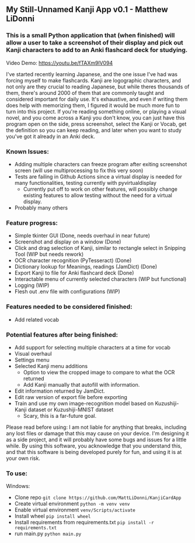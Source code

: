 ## My Still-Unnamed Kanji App v0.1 - Matthew LiDonni

### This is a small Python application that (when finished) will allow a user to take a screenshot of their display and pick out Kanji characters to add to an Anki flashcard deck for studying.

Video Demo: https://youtu.be/fTAXm9lV094

I've started recently learning Japanese, and the one issue I've had was forcing myself to make flashcards. Kanji are logographic characters, and not only are they crucial to reading Japanese, but while theres thousands of them, there's around 2000 of them that are commonly taught and considered important for daily use.
It's exhaustive, and even if writing them does help with memorizing them, I figured it would be much more fun to turn into this project.
If you're reading something online, or playing a visual novel, and you come across a Kanji you don't know, you can just have this program open on the side, press screenshot, select the Kanji or Vocab, get the definition so you can keep reading, and later when you want to study you've got it already in an Anki deck.

### Known Issues:

- Adding multiple characters can freeze program after exiting screenshot screen (will use multiprocessing to fix this very soon)
- Tests are failing in Github Actions since a virtual display is needed for many functionalities, testing currently with pyvirtualdisplay
  - Currently put off to work on other features, will possibly change existing features to allow testing without the need for a virtual display.
- Probably many others

### Feature progress:

- Simple tkinter GUI (Done, needs overhaul in near future)
- Screenshot and display on a window (Done)
- Click and drag selection of Kanji, similar to rectangle select in Snipping Tool (WIP but needs rework)
- OCR character recognition (PyTesseract) (Done)
- Dictionary lookup for Meanings, readings (JamDict) (Done)
- Export Kanji to file for Anki flashcard deck (Done)
- Interactable menu of currently selected characters (WIP but functional)
- Logging (WIP)
- Flesh out .env file with configurations (WIP)

### Features needed to be considered finished:

- Add related vocab

### Potential features after being finished:

- Add support for selecting multiple characters at a time for vocab
- Visual overhaul
- Settings menu
- Selected Kanji menu additions
  - Option to view the cropped image to compare to what the OCR returned
  - Add Kanji manually that autofill with information.
- Edit information returned by JamDict.
- Edit raw version of export file before exporting
- Train and use my own image-recognition model based on Kuzushiji-Kanji dataset or Kuzushiji-MNIST dataset
  - Scary, this is a far-future goal.

Please read before using:
I am not liable for anything that breaks, including any lost files or damage that this may cause on your device. I'm designing it as a side project, and it will probably have some bugs and issues for a little while. By using this software, you acknowledge that you understand this, and that this software is being developed purely for fun, and using it is at your own risk.

### To use:

Windows:

- Clone repo `git clone https://github.com/MattLiDonni/KanjiCardApp`
- Create virtual environment `python -m venv venv`
- Enable virtual environment `venv/Scripts/activate`
- Install wheel `pip install wheel`
- Install requirements from requirements.txt `pip install -r requirements.txt`
- run main.py `python main.py`
